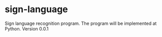 # sign-language
Sign language recognition program.
The program will be implemented at Python.
Version 0.0.1